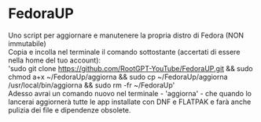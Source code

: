 # FedoraUP
Uno script per aggiornare e manutenere la propria distro di Fedora (NON immutabile)  
Copia e incolla nel terminale il comando sottostante (accertati di essere nella home del tuo account):  
'sudo git clone https://github.com/RootGPT-YouTube/FedoraUP.git && sudo chmod a+x ~/FedoraUp/aggiorna && sudo cp ~/FedoraUp/aggiorna /usr/local/bin/aggiorna && sudo rm -fr ~/FedoraUp'  
Adesso avrai un comando nuovo nel terminale - 'aggiorna' - che quando lo lancerai aggiornerà tutte le app installate con DNF e FLATPAK e farà anche pulizia dei file e dipendenze obsolete.
